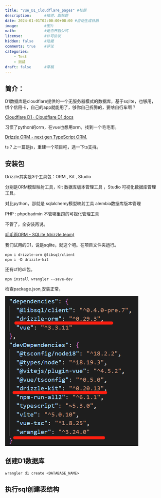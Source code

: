```yaml
---
title: "Vue_D1_Cloudflare_pages" #标题
description:      #描述、副标题
date: 2024-01-01T02:00:00+08:00 #自动生成日期
image:            #图片
math:             #是否开启公式
license:          #许可协议
hidden: false     #隐藏
comments: true    #评论
categories:
    - Test
    - 测试
draft: false      #草稿
---
```

## 简介：

D1数据库是cloudflare提供的一个无服务器模式的数据库，基于sqlite，也够用，绑个信用卡，自己的app就能用了，够你自己折腾的，要啥自行车啊？

[Cloudflare D1 · Cloudflare D1 docs](https://developers.cloudflare.com/d1/)

习惯了python的orm，在vue也想用orm，找到一个毛毛雨。

[Drizzle ORM - next gen TypeScript ORM.](https://orm.drizzle.team/)

ts？上一篇是js，重建一个项目吧，选一下ts支持。

## 安装包

Drizzle其实是3个工具包：ORM , Kit , Studio

分别是ORM模型映射工具，Kit 数据库版本管理工具 ，Studio 可视化数据库管理工具。

对比python，那就是 sqlalchemy模型映射工具  alembia数据库版本管理

PHP : phpdbadmin 不管哪里跑的可视化管理工具

不管了，全安装再说。

[毛毛雨ORM - SQLite (drizzle.team)](https://orm.drizzle.team/docs/get-started-sqlite)

我们试用的D1，说是sqlite，就这个吧。在项目文件夹运行。

```
npm i drizzle-orm @libsql/client
npm i -D drizzle-kit
```

还有cf的cli包。

```
npm install wrangler --save-dev
```

检查package.json,安装正常。

![1706145487125](image/vue_d1_cloudflare_workers/1706145487125.png)

## 创建D1数据库

```
wrangler d1 create <DATABASE_NAME> 
```

## 执行sql创建表结构
